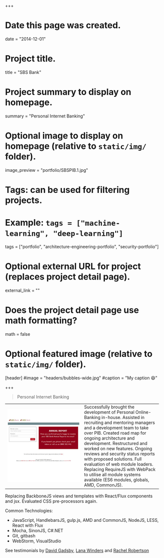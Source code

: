 +++
# Date this page was created.
date = "2014-12-01"

# Project title.
title = "SBS Bank"

# Project summary to display on homepage.
summary = "Personal Internet Banking"

# Optional image to display on homepage (relative to `static/img/` folder).
image_preview = "portfolio/SBSPIB.1.jpg"

# Tags: can be used for filtering projects.
# Example: `tags = ["machine-learning", "deep-learning"]`
tags = ["portfolio", "architecture-engineering-portfolio", "security-portfolio"]

# Optional external URL for project (replaces project detail page).
external_link = ""

# Does the project detail page use math formatting?
math = false

# Optional featured image (relative to `static/img/` folder).
[header]
#image = "headers/bubbles-wide.jpg"
#caption = "My caption :smile:"

+++

> Personal Internet Banking

<table>
   <tr>
      <td style="text-align: left; width: 50%"><a href="https://secure.sbsbank.co.nz/personal/" target="_blank"><img src="/img/portfolio/SBSPIB.1.jpg"></a></td>
      <td style="text-align: left">
         Successfully brought the development of Personal Online-Banking in-house.
         Assisted in recruiting and mentoring managers and a development team to take over PIB.
         Created road map for ongoing architecture and development. Restructured and worked on new features. Ongoing reviews and security status reports with proposed solutions.
         Full evaluation of web module loaders. Replacing RequireJS with WebPack to utilise all module systems available (ES6 modules, globals, AMD, CommonJS).         
      </td>
   </tr>
</table>

Replacing BackboneJS views and templates with React/Flux components and jsx. Evaluated CSS pre-processors again.

Common Technologies:

* JavaScript, HandlebarsJS, gulp.js, AMD and CommonJS, NodeJS, LESS, React with Flux
* Mocha, SinonJS, C#.NET
* Git, gitbash
* WebStorm, VisualStudio

See testimonials by [David Gadsby](../testimonial-david-gadsby), [Lana Winders](../testimonial-lana-winders) and [Rachel Robertson](../testimonial-rachel-robertson)





